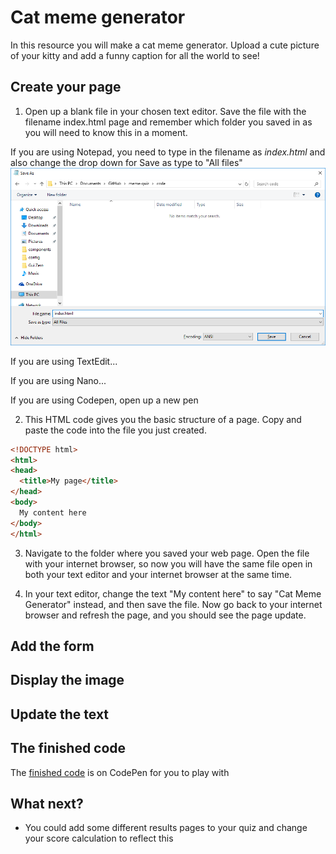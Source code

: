# Cat meme generator

In this resource you will make a cat meme generator. Upload a cute picture of your kitty and add a funny caption for all the world to see!

## Create your page
1. Open up a blank file in your chosen text editor. Save the file with the filename index.html page and remember which folder you saved in as you will need to know this in a moment.

If you are using Notepad, you need to type in the filename as *index.html* and also change the drop down for Save as type to "All files"
![Save as html using Notepad](images/save-as-html-notepad.png)

If you are using TextEdit...

If you are using Nano...

If you are using Codepen, open up a new pen


2. This HTML code gives you the basic structure of a page. Copy and paste the code into the file you just created.

```html
<!DOCTYPE html>
<html>
<head>
  <title>My page</title>
</head>
<body>
  My content here
</body>
</html>
```
3. Navigate to the folder where you saved your web page. Open the file with your internet browser, so now you will have the same file open in both your text editor and your internet browser at the same time.

4. In your text editor, change the text "My content here" to say "Cat Meme Generator" instead, and then save the file. Now go back to your internet browser and refresh the page, and you should see the page update.

## Add the form

## Display the image

## Update the text


## The finished code
The [finished code](http://codepen.io/rpflaura/pen/NbbveK) is on CodePen for you to play with

## What next?
* You could add some different results pages to your quiz and change your score calculation to reflect this

